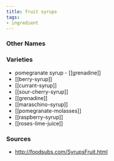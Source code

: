 ```yaml
---
title: fruit syrups
tags:
- ingredient
---
```



### Other Names


### Varieties

* pomegranate syrup - [[grenadine]]
* [[berry-syrup]]
* [[currant-syrup]]
* [[sour-cherry-syrup]]
* [[grenadine]]
* [[maraschino-syrup]]
* [[pomegranate-molasses]]
* [[raspberry-syrup]]
* [[roses-lime-juice]]

### Sources
* http://foodsubs.com/SyrupsFruit.html
